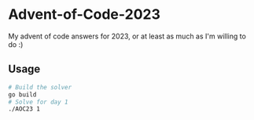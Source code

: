 # Advent-of-Code-2023
My advent of code answers for 2023, or at least as much as I'm willing to do :)

## Usage

```sh
# Build the solver
go build
# Solve for day 1
./AOC23 1
```